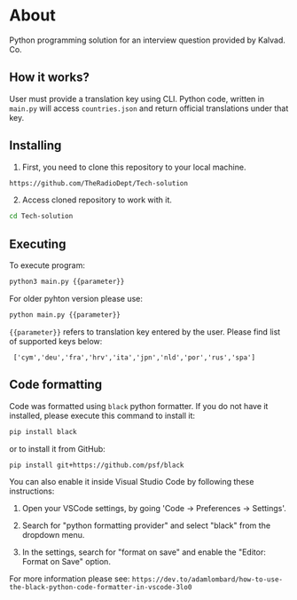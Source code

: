 
# About

Python programming solution for an interview question provided by Kalvad. Co. 

## How it works?  

User must provide a translation key using CLI. Python code, written in `main.py` will access `countries.json` and return official translations under that key. 

## Installing 

 1. First, you need to clone this repository to your local machine. 

```bash
https://github.com/TheRadioDept/Tech-solution
```
2. Access cloned repository to work with it. 

```bash
cd Tech-solution
```

## Executing

To execute program:  
```bash
python3 main.py {{parameter}} 
```
For older pyhton version please use: 
```bash
python main.py {{parameter}}
```
`{{parameter}}` refers to translation key entered by the user. Please find list of supported keys below: 

```
 ['cym','deu','fra','hrv','ita','jpn','nld','por','rus','spa']
 ```

## Code formatting 

Code was formatted using `black` python formatter. If you do not have it installed, please execute this command to install it: 
```bash
pip install black
``` 
or to install it from GitHub: 
```bash 
pip install git+https://github.com/psf/black
```

You can also enable it inside Visual Studio Code by following these instructions: 
1. Open your VSCode settings, by going 'Code -> Preferences -> Settings'.

2. Search for "python formatting provider" and select "black" from the dropdown menu. 

3. In the settings, search for "format on save" and enable the "Editor: Format on Save" option. 

For more information please see: `https://dev.to/adamlombard/how-to-use-the-black-python-code-formatter-in-vscode-3lo0`










